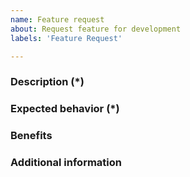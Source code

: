 ```yaml
---
name: Feature request
about: Request feature for development
labels: 'Feature Request'

---
```


<!---
Fields marked with (*) are required. Please don't remove the template.
-->

### Description (*)
<!--- Describe the feature you would like to add. -->

### Expected behavior (*)
<!--- What is the expected behavior of this feature? How is it going to work? -->

### Benefits
<!--- How do you think this feature would improve the extension? -->

### Additional information
<!--- What other information can you provide about the desired feature? -->
